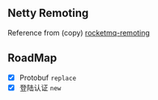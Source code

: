 ## Netty Remoting

Reference from (copy) [rocketmq-remoting](https://github.com/apache/rocketmq)

## RoadMap

- [x] Protobuf `replace`
- [x] 登陆认证 `new`